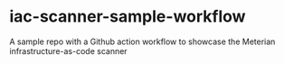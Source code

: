 # iac-scanner-sample-workflow
A sample repo with a Github action workflow to showcase the Meterian infrastructure-as-code scanner
